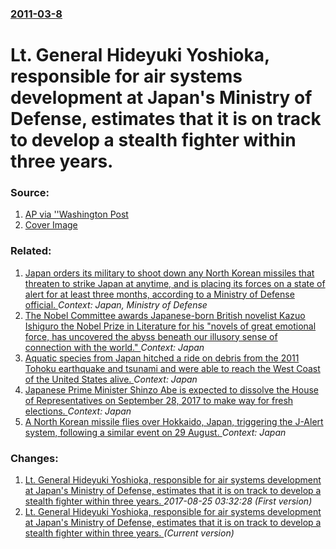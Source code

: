 ### [2011-03-8](/news/2011/03/8/index.md)

# Lt. General Hideyuki Yoshioka, responsible for air systems development at Japan's Ministry of Defense, estimates that it is on track to develop a stealth fighter within three years. 




### Source:

1. [AP via ''Washington Post](http://www.washingtonpost.com/wp-dyn/content/article/2011/03/08/AR2011030800114.html)
1. [Cover Image](http://media3.washingtonpost.com/wp-srv/images/twp-50x50.jpg)

### Related:

1. [Japan orders its military to shoot down any North Korean missiles that threaten to strike Japan at anytime, and is placing its forces on a state of alert for at least three months, according to a Ministry of Defense official. ](/news/2016/08/8/japan-orders-its-military-to-shoot-down-any-north-korean-missiles-that-threaten-to-strike-japan-at-anytime-and-is-placing-its-forces-on-a-s.md) _Context: Japan, Ministry of Defense_
2. [The Nobel Committee awards Japanese-born British novelist Kazuo Ishiguro the Nobel Prize in Literature for his "novels of great emotional force, has uncovered the abyss beneath our illusory sense of connection with the world." ](/news/2017/10/5/the-nobel-committee-awards-japanese-born-british-novelist-kazuo-ishiguro-the-nobel-prize-in-literature-for-his-novels-of-great-emotional-fo.md) _Context: Japan_
3. [Aquatic species from Japan hitched a ride on debris from the 2011 Tohoku earthquake and tsunami and were able to reach the West Coast of the United States alive. ](/news/2017/09/28/aquatic-species-from-japan-hitched-a-ride-on-debris-from-the-2011-tahoku-earthquake-and-tsunami-and-were-able-to-reach-the-west-coast-of-th.md) _Context: Japan_
4. [Japanese Prime Minister Shinzo Abe is expected to dissolve the House of Representatives on September 28, 2017 to make way for fresh elections. ](/news/2017/09/17/japanese-prime-minister-shinza-abe-is-expected-to-dissolve-the-house-of-representatives-on-september-28-2017-to-make-way-for-fresh-electio.md) _Context: Japan_
5. [A North Korean missile flies over Hokkaido, Japan, triggering the J-Alert system, following a similar event on 29 August. ](/news/2017/09/15/a-north-korean-missile-flies-over-hokkaido-japan-triggering-the-j-alert-system-following-a-similar-event-on-29-august.md) _Context: Japan_

### Changes:

1. [Lt. General Hideyuki Yoshioka, responsible for air systems development at Japan's Ministry of Defense, estimates that it is on track to develop a stealth fighter within three years. ](/news/2011/03/8/lt-general-hideyuki-yoshioka-responsible-for-air-systems-development-at-japan-s-ministry-of-defense-estimates-that-it-is-on-track-to-dev.md) _2017-08-25 03:32:28 (First version)_
1. [Lt. General Hideyuki Yoshioka, responsible for air systems development at Japan's Ministry of Defense, estimates that it is on track to develop a stealth fighter within three years. ](/news/2011/03/8/lt-general-hideyuki-yoshioka-responsible-for-air-systems-development-at-japan-s-ministry-of-defense-estimates-that-it-is-on-track-to-deve.md) _(Current version)_
